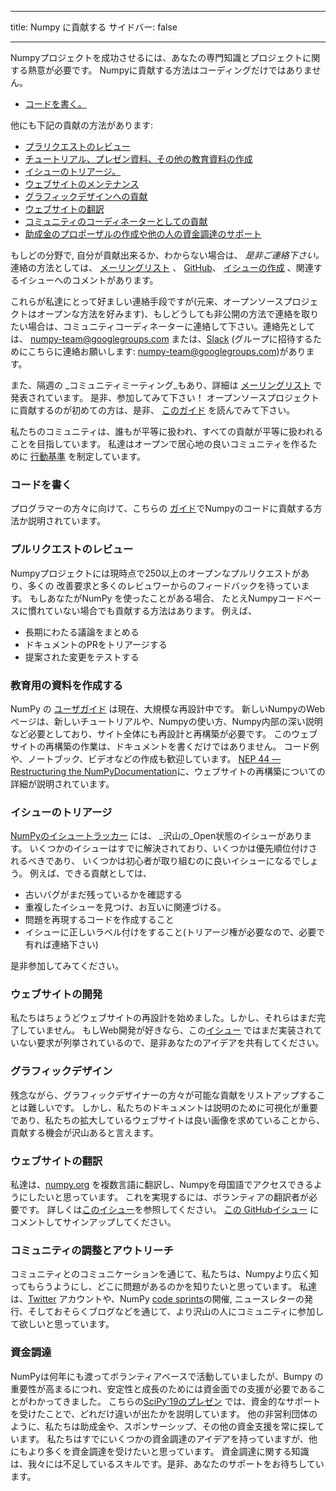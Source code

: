 - - -
title: Numpy に貢献する サイドバー: false
- - -

Numpyプロジェクトを成功させるには、あなたの専門知識とプロジェクトに関する熱意が必要です。 Numpyに貢献する方法はコーディングだけではありません。

- [コードを書く。](#writing-code)

他にも下記の貢献の方法があります:

- [プラリクエストのレビュー](#reviewing-pull-requests)
- [チュートリアル、プレゼン資料、その他の教育資料の作成](#developing-educational-materials)
- [イシューのトリアージ。](#issue-triaging)
- [ウェブサイトのメンテナンス](#website-development)
- [グラフィックデザインへの貢献](#graphic-design)
- [ウェブサイトの翻訳](#translating-website-content)
- [コミュニティのコーディネーターとしての貢献](#community-coordination-and-outreach)
- [助成金のプロポーザルの作成や他の人の資金調達のサポート](#fundraising)

もしどの分野で, 自分が貢献出来るか、わからない場合は、 _是非ご連絡下さい。_ 連絡の方法としては、 [メーリングリスト](https://mail.python.org/mailman/listinfo/numpy-discussion) 、 [GitHub](http://github.com/numpy/numpy)、 [イシューの作成](https://github.com/numpy/numpy/issues) 、関連するイシューへのコメントがあります。

これらが私達にとって好ましい連絡手段ですが(元来、オープンソースプロジェクトはオープンな方法を好みます)、もしどうしても非公開の方法で連絡を取りたい場合は、コミュニティコーディネーターに連絡して下さい。連絡先としては、 <numpy-team@googlegroups.com> または、[Slack](https://numpy-team.slack.com) (グループに招待するためにこちらに連絡お願いします: <numpy-team@googlegroups.com>)があります。

また、隔週の _コミュニティミーティング_もあり、詳細は [メーリングリスト](https://mail.python.org/mailman/listinfo/numpy-discussion) で発表されています。 是非、参加してみて下さい！ オープンソースプロジェクトに貢献するのが初めての方は、是非、 [このガイド](https://opensource.guide/how-to-contribute/) を読んでみて下さい。

私たちのコミュニティは、誰もが平等に扱われ、すべての貢献が平等に扱われることを目指しています。 私達はオープンで居心地の良いコミュニティを作るために [行動基準](/code-of-conduct) を制定しています。

### コードを書く

プログラマーの方々に向けて、こちらの [ガイド](https://numpy.org/devdocs/dev/index.html#development-process-summary)でNumpyのコードに貢献する方法か説明されています。

### プルリクエストのレビュー
Numpyプロジェクトには現時点で250以上のオープンなプルリクエストがあり、多くの 改善要求と多くのレビュワーからのフィードバックを待っています。 もしあなたがNumPy を使ったことがある場合、 たとえNumpyコードベースに慣れていない場合でも貢献する方法はあります。 例えば、
* 長期にわたる議論をまとめる
* ドキュメントのPRをトリアージする
* 提案された変更をテストする


### 教育用の資料を作成する

NumPy の [ユーザガイド](https://numpy.org/devdocs) は現在、大規模な再設計中です。 新しいNumpyのWebページは、新しいチュートリアルや、Numpyの使い方、Numpy内部の深い説明など必要としており、サイト全体にも再設計と再構築が必要です。 このウェブサイトの再構築の作業は、ドキュメントを書くだけではありません。 コード例や、ノートブック、ビデオなどの作成も歓迎しています。 [NEP 44 — Restructuring the NumPyDocumentation](https://numpy.org/neps/nep-0044-restructuring-numpy-docs.html)に、ウェブサイトの再構築についての詳細が説明されています。


### イシューのトリアージ

[NumPyのイシュートラッカー](https://github.com/numpy/numpy/issues) には、 _沢山の_Open状態のイシューがあります。 いくつかのイシューはすでに解決されており、いくつかは優先順位付けされるべきであり、 いくつかは初心者が取り組むのに良いイシューになるでしょう。  例えば、できる貢献としては、

* 古いバグがまだ残っているかを確認する
* 重複したイシューを見つけ、お互いに関連づける。
* 問題を再現するコードを作成すること
* イシューに正しいラベル付けをすること(トリアージ権が必要なので、必要で有れば連絡下さい)

是非参加してみてください。


### ウェブサイトの開発

私たちはちょうどウェブサイトの再設計を始めました。しかし、それらはまだ完了していません。 もしWeb開発が好きなら、この[イシュー](https://github.com/numpy/numpy.org/issues?q=is%3Aissue+is%3Aopen+label%3Adesign) ではまだ実装されていない要求が列挙されているので、是非あなたのアイデアを共有してください。


### グラフィックデザイン

残念ながら、グラフィックデザイナーの方々が可能な貢献をリストアップすることは難しいです。 しかし、私たちのドキュメントは説明のために可視化が重要であり、私たちの拡大しているウェブサイトは良い画像を求めていることから、 貢献する機会が沢山あると言えます。


### ウェブサイトの翻訳

私達は、[numpy.org](https://numpy.org) を複数言語に翻訳し、Numpyを母国語でアクセスできるようにしたいと思っています。 これを実現するには、ボランティアの翻訳者が必要です。  詳しくは[このイシュー](https://numpy.org/neps/nep-0028-website-redesign.html#translation-multilingual-i18n)を参照してください。 [この GitHubイシュー](https://github.com/numpy/numpy.org/issues/55) にコメントしてサインアップしてください。


### コミュニティの調整とアウトリーチ

コミュニティとのコミュニケーションを通じて、私たちは、Numpyより広く知ってもらうようにし、どこに問題があるのかを知りたいと思っています。 私達は、[Twitter](https://twitter.com/numpy_team) アカウントや、NumPy [code sprints](https://scisprints.github.io/)の開催, ニュースレターの発行、そしておそらくブログなどを通じて、より沢山の人にコミュニティに参加して欲しいと思っています。

### 資金調達

NumPyは何年にも渡ってボランティアベースで活動していましたが、Bumpy の重要性が高まるにつれ、安定性と成長のためには資金面での支援が必要であることがわかってきました。 こちらの[SciPy'19のプレゼン](https://www.youtube.com/watch?v=dBTJD_FDVjU) では、資金的なサポートを受けたことで、どれだけ違いが出たかを説明しています。 他の非営利団体のように、私たちは助成金や、スポンサーシップ、その他の資金支援を常に探しています。 私たちはすでにいくつかの資金調達のアイデアを持っていますが、他にもより多くを資金調達を受けたいと思っています。 資金調達に関する知識は、我々には不足しているスキルです。是非、あなたのサポートをお待ちしています。


